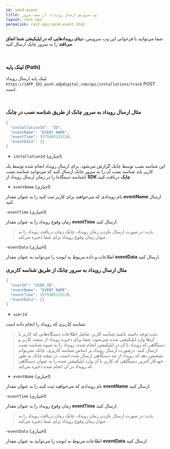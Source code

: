 ```yaml
---
id: send-event
title: وب سرویس ارسال رویداد از سمت سرور
layout: rest-api
permalink: rest-api/send-event.html
---
```


شما می‌توانید با فرخوانی این وب‌ سرویس، **دیتای رویداد‌هایی که در اپلیکیشن شما اتفاق می‌افتد** را به سرور چابک ارسال کنید.

<Br>

### لینک پایه (Path)

لینک پایه ارسال رویداد `https://{APP_ID}.push.adpdigital.com/api/installations/track` POST
است.

<Br>

### مثال ارسال رویداد به سرور چابک از طریق شناسه نصب در چابک 


```java
{
  "installationId": "ID",
  "eventName": "EVENT_NAME",
  "eventTime": 1575965125110,
  "eventData": {}
}
```

-  ``installationId`` (اجباری)

این شناسه نصب توسط چابک گزارش می‌شود. برای ارسال رویداد انجام شده توسط یک کاربر باید شناسه نصب آن را به سرور چابک ارسال کنید که می‌توانید شناسه نصب (شناسه دستگاه) را در زمان ارسال رویداد از **SDK چابک** دریافت کنید.

- ``eventName`` (اجباری)

نام رویدادی که می‌خواهید برای کاربر ثبت کنید را به عنوان مقدار **eventName** ارسال کنید.

-`eventTime` (اختیاری)

زمان وقوع رویداد را به عنوان مقدار **eventTime** ارسال کنید.

>`نکته:`در صورت ارسال نکردن زمان رویداد، چابک زمان دریافت رویداد را به عنوان زمان وقوع رویداد برای شما ذخیره می‌کند.

-`eventData` (اختیاری)

اطلاعات و داده مربوط به ایونت را می‌توانید به عنوان مقدار **eventData** ارسال کنید.


### مثال ارسال رویداد به سرور چابک از طریق شناسه کاربری


```java
{
  "userId": "USER_ID",
  "eventName": "EVENT_NAME",
  "eventTime": 1575965125110,
  "eventData": {}
}
```
- ``userId``

شناسه کاربری که رویداد را انجام داده است.

>`نکته`:توجه داشته باشید شناسه کاربر، شامل اطلاعات دستگاه‌هایی که کاربر با آن‌ها وارد اپلیکیشن شده نمی‌شود؛ 
         شما برای ذخیره رویداد از سمت کاربر و دستگاهی که رویداد با آن در اپلیکیشن انجام شده، رویداد را  به شیوه شناسه نصب ارسال کنید. درصورت ارسال رویداد بر اساس شناسه کاربری، چابک نمی‌تواند تشخیص دهد که رویداد از چه دستگاهی ارسال شده است، در نتیجه چابک به طور خودکار آخرین دستگاهی که کاربر با آن وارد اپلیکیشن شده را به عنوان دستگاهی که رویداد در آن انجام شده ذخیره می‌کند.  


- ``eventName`` (اجباری)

نام رویدادی که می‌خواهید ثبت کنید را به عنوان مقدار **eventName** ارسال کنید.

-`eventTime` (اختیاری)

زمان وقوع رویداد را به عنوان مقدار **eventTime** ارسال کنید.

>`نکته:`در صورت ارسال نکردن زمان رویداد، چابک زمان دریافت رویداد را به عنوان زمان وقوع رویداد برای شما ذخیره می‌کند.

-`eventData` (اختیاری)

اطلاعات مربوط به ایونت را می‌توانید به عنوان مقدار **eventData** ارسال کنید.


